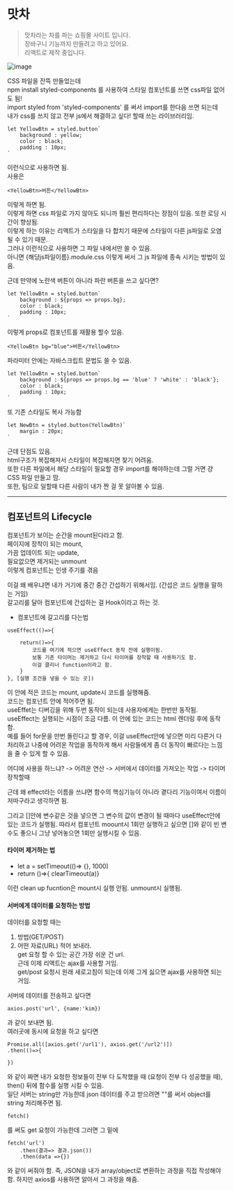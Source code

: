 # 맛차

> 맛차라는 차를 파는 쇼핑몰 사이트 입니다.  
장바구니 기능까지 만들려고 하고 있어요.  
리액트로 제작 중입니다.  


![image](https://github.com/Hanalin0422/Delicious-Tea-Shop/assets/78638427/857c5980-e1a3-433c-9db9-0e8f1dfa819a)


CSS 파일을 잔뜩 만들었는데   
npm install styled-components 를 사용하여 스타일 컴포넌트를 쓰면 css파일 없어도 됨!  
import styled from 'styled-components' 를 써서 import를 한다음 쓰면 되는데  
내가 css를 쓰지 않고 전부 js에서 해결하고 싶다! 할때 쓰는 라이브러리임.
```
let YellowBtn = styled.button`
    background : yellow;
    color : black;
    padding : 10px;
`
```
이런식으로 사용하면 됨.   
사용은
```
<YellowBtn>버튼</YellowBtn>
```
이렇게 하면 됨.  
이렇게 하면 css 파일로 가지 않아도 되니까 훨씬 편리하다는 장점이 있음. 또한 로딩 시간이 향상됨.  
이렇게 하는 이유는 리액트가 스타일을 다 합치기 때문에 스타일이 다른 js파일로 오염될 수 있기 때문.  
그러나 이런식으로 사용하면 그 파일 내에서만 쓸 수 있음.  
아니면 {해당js파일이름}.module.css 이렇게 써서 그 js 파일에 종속 시키는 방법이 있음.  

근데 만약에 노란색 버튼이 아니라 파란 버튼을 쓰고 싶다면?
```
let YellowBtn = styled.button`
    background : ${props => props.bg};
    color : black;
    padding : 10px;
`
```
이렇게 props로 컴포넌트를 재활용 할수 있음.
```
<YellowBtn bg="blue">버튼</YellowBtn>
```
파라미터 안에는 자바스크립트 문법도 쓸 수 있음.
```
let YellowBtn = styled.button`
    background : ${props => props.bg == 'blue' ? 'white' : 'black'};
    color : black;
    padding : 10px;
`
```
또 기존 스타일도 복사 가능함
```
let NewBtn = styled.button(YellowBtn)`
    margin : 20px;
`
```
근데 단점도 있음.  
html구조가 복잡해져서 스타일이 복잡해지면 찾기 어려움.  
또한 다른 파일에서 해당 스타일이 필요할 경우 import를 해야하는데 그럴 거면 걍 CSS 파일 만들고 맘.  
또한, 팀으로 일할때 다른 사람이 내가 짠 걸 못 알아볼 수 있음.  

---
## 컴포넌트의 Lifecycle
컴포넌트가 보이는 순간을 mount된다라고 함.  
페이지에 장착이 되는 mount,  
가끔 업데이트 되는 update,  
필요없으면 제거되는 unmount  
이렇게 컴포넌트는 인생 주기를 겪음  

이걸 왜 배우냐면 내가 거기에 중간 중간 간섭하기 위해서임. (간섭은 코드 실행을 말하는 거임)  
갈고리를 달아 컴포넌트에 간섭하는 걸 Hook이라고 하는 것.  

- 컴포넌트에 갈고리를 다는법
```
useEffect(()=>{

    return()=>{
        코드를 여기에 적으면 useEffect 동작 전에 실행이됨.
        보통 기존 타이머는 제거하고 다시 타이머를 장착할 때 사용하기도 함.
        이걸 클리너 function이라고 함.
    }
}, [실행 조건을 넣을 수 있는 곳])
```
이 안에 적은 코드는 mount, update시 코드를 실행해줌.  
코드는 컴포넌트 안에 적어주면 됨.  
useEffet는 디버깅을 위해 두번 동작이 되는데 사용자에게는 한번만 동작됨.  
useEffect는 실행되는 시점이 조금 다름. 이 안에 있는 코드는 html 렌더링 후에 동작함.  
예를 들어 for문을 만번 돌린다고 할 경우, 이걸 useEffect안에 넣으면 미리 다른거 다 처리하고 나중에 어려운 작업을 동작하게 해서 사람들에게 좀 더 동작이 빠르다는 느낌을 줄 수 있게 할 수 있음.  

어디에 사용을 하느냐?
-> 어려운 연산
-> 서버에서 데이터를 가져오는 작업
-> 타이머 장착할때  

근데 왜 effect라는 이름을 쓰냐면 함수의 핵심기능이 아니라 곁다리 기능이여서 이름이 저따구라고 생각하면 됨.  

그리고 []안에 변수같은 것을 넣으면 그 변수의 값이 변경이 될 때마다 useEffect안에 있는 코드가 실행됨. 따라서 컴포넌트 moount시 1회만 실행하고 싶으면 []와 같이 빈 변수도 좋으니 그냥 넣어놓으면 1회만 실행시킬 수 있음.  

#### 타이머 제거하는 법
- let a = setTimeout(()=> {}, 1000)
- return ()=>{ clearTimeout(a)}

이런 clean up fucntion은 mount시 실행 안됨. unmount시 실행됨. 


####  서버에게 데이터를 요청하는 방법
데이터를 요청할 때는   
1. 방법(GET/POST)
2. 어떤 자료(URL) 적어 보내라.  
get 요청 할 수 있는 공간 가장 쉬운 건 url.  
근데 이제 리액트는 ajax를 사용할 거임.  
get/post 요청시 원래 새로고침이 되는데 이제 그게 싫으면 ajax를 사용하면 되는 거임.

서버에 데이터를 전송하고 싶다면
```
axios.post('url', {name:'kim})
```
과 같이 보내면 됨.  
여러곳에 동시에 요청을 하고 싶다면
```
Promise.all([axios.get('/url1'), axios.get('/url2')])
.then(()=>{

})
```
와 같이 짜면 내가 요청한 정보들이 전부 다 도착했을 때 (요청이 전부 다 성공했을 때), then() 뒤에 함수를 실행 시킬 수 있음.  
일단 서버는 string만 가능한데 json 데이터를 주고 받으려면 ""를 써서 object를 string 처리해주면 됨.  
```
fetch()
```
를 써도 get 요청이 가능한데 그러면 그 밑에
```
fetch('url')
    .then(결과=> 결과.json())
    .then(data =>{})
```
와 같이 써줘야 함. 즉, JSON을 내가 array/object로 변환하는 과정을 직접 작성해야함. 하지만 axios를 사용하면 알아서 그 과정을 해줌.